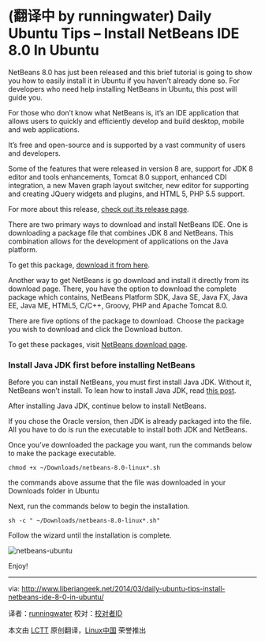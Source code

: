 (翻译中 by runningwater)
Daily Ubuntu Tips – Install NetBeans IDE 8.0 In Ubuntu
================================================================================
NetBeans 8.0 has just been released and this brief tutorial is going to show you how to easily install it in Ubuntu if you haven’t already done so. For developers who need help installing NetBeans in Ubuntu, this post will guide you.

For those who don’t know what NetBeans is, it’s an IDE application that allows users to quickly and efficiently develop and build desktop, mobile and web applications.

It’s free and open-source and is supported by a vast community of users and developers.

Some of the features that were released in version 8 are, support for JDK 8 editor and tools enhancements, Tomcat 8.0 support, enhanced CDI integration, a new Maven graph layout switcher, new editor for supporting and creating JQuery widgets and plugins, and HTML 5, PHP 5.5 support.

For more about this release, [check out its release page][1].

There are two primary ways to download and install NetBeans IDE. One is downloading a package file that combines JDK 8 and NetBeans. This combination allows for the development of applications on the Java platform.

To get this package, [download it from here][2].

Another way to get NetBeans is go download and install it directly from its download page. There, you have the option to download the complete package which contains, NetBeans Platform SDK, Java SE, Java FX, Java EE, Java ME, HTML5, C/C++, Groovy, PHP and Apache Tomcat 8.0.

There are five options of the package to download. Choose the package you wish to download and click the Download button.

To get these packages, visit [NetBeans download page][3].

### Install Java JDK first before installing NetBeans ###

Before you can install NetBeans, you must first install Java JDK. Without it, NetBeans won’t install. To lean how to install Java  JDK, read [this post][4].

After installing Java JDK, continue below to install NetBeans.

If you chose the Oracle version, then JDK is already packaged into the file. All you have to do is run the executable to install both JDK and NetBeans.

Once you’ve downloaded the package you want, run the commands below to make the package executable.

    chmod +x ~/Downloads/netbeans-8.0-linux*.sh

the commands above assume that the file was downloaded in your Downloads folder in Ubuntu

Next, run the commands below to begin the installation.

    sh -c " ~/Downloads/netbeans-8.0-linux*.sh"

Follow the wizard until the installation is complete.

![netbeans-ubuntu](http://www.liberiangeek.net/wp-content/uploads/2014/03/netbeansubuntu.png)

Enjoy!

--------------------------------------------------------------------------------

via: http://www.liberiangeek.net/2014/03/daily-ubuntu-tips-install-netbeans-ide-8-0-in-ubuntu/

译者：[runningwater](https://github.com/runningwater) 校对：[校对者ID](https://github.com/校对者ID)

本文由 [LCTT](https://github.com/LCTT/TranslateProject) 原创翻译，[Linux中国](http://linux.cn/) 荣誉推出

[1]:https://netbeans.org/community/releases/80/index.html
[2]:http://www.oracle.com/technetwork/java/javase/downloads/jdk-netbeans-jsp-142931.html
[3]:https://netbeans.org/downloads/
[4]:http://www.liberiangeek.net/2013/10/netbeans-ide-7-4-released-heres-install-ubuntu/
